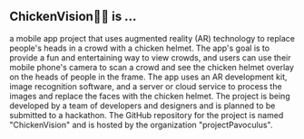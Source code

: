 ## ChickenVision🐔👀 is ...
a mobile app project that uses augmented reality (AR) technology to replace people's heads in a crowd with a chicken helmet. The app's goal is to provide a fun and entertaining way to view crowds, and users can use their mobile phone's camera to scan a crowd and see the chicken helmet overlay on the heads of people in the frame. The app uses an AR development kit, image recognition software, and a server or cloud service to process the images and replace the faces with the chicken helmet. The project is being developed by a team of developers and designers and is planned to be submitted to a hackathon. The GitHub repository for the project is named "ChickenVision" and is hosted by the organization "projectPavoculus".
